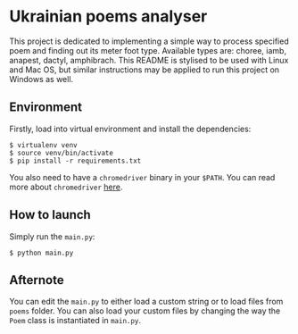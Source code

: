 
# Ukrainian poems analyser

This project is dedicated to implementing a simple way to process specified poem and finding out its meter foot type. Available types are: choree, iamb, anapest, dactyl, amphibrach.
This README is stylised to be used with Linux and Mac OS, but similar instructions may be applied to run this project on Windows as well.
  
## Environment
Firstly, load into virtual environment and install the dependencies:
    
    $ virtualenv venv
    $ source venv/bin/activate
    $ pip install -r requirements.txt

 You also need to have a `chromedriver` binary in your `$PATH`. You can read more about `chromedriver` [here](https://chromedriver.chromium.org/).
 
## How to launch
Simply run the `main.py`:

    $ python main.py

## Afternote
You can edit the `main.py` to either load a custom string or to load files from `poems` folder. You can also load your custom files by changing the way the `Poem` class is instantiated in `main.py`.